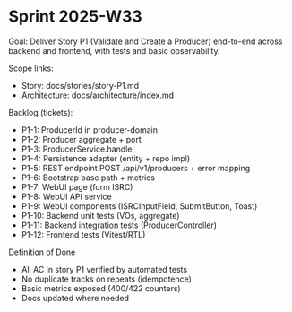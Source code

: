 # Sprint 2025-W33

Goal: Deliver Story P1 (Validate and Create a Producer) end-to-end across backend and frontend, with tests and basic observability.

Scope links:
- Story: docs/stories/story-P1.md
- Architecture: docs/architecture/index.md

Backlog (tickets):
- P1-1: ProducerId in producer-domain
- P1-2: Producer aggregate + port
- P1-3: ProducerService.handle
- P1-4: Persistence adapter (entity + repo impl)
- P1-5: REST endpoint POST /api/v1/producers + error mapping
- P1-6: Bootstrap base path + metrics
- P1-7: WebUI page (form ISRC)
- P1-8: WebUI API service
- P1-9: WebUI components (ISRCInputField, SubmitButton, Toast)
- P1-10: Backend unit tests (VOs, aggregate)
- P1-11: Backend integration tests (ProducerController)
- P1-12: Frontend tests (Vitest/RTL)

Definition of Done
- All AC in story P1 verified by automated tests
- No duplicate tracks on repeats (idempotence)
- Basic metrics exposed (400/422 counters)
- Docs updated where needed
